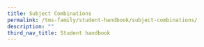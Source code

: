 ```yaml
---
title: Subject Combinations
permalink: /tms-family/student-handbook/subject-combinations/
description: ""
third_nav_title: Student handbook
---
```

